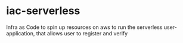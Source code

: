 # iac-serverless
Infra as Code to spin up resources on aws to run the serverless user-application, that allows user to register and verify
